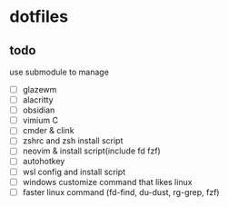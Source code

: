 # dotfiles

## todo
use submodule to manage
- [ ] glazewm
- [ ] alacritty
- [ ] obsidian
- [ ] vimium C
- [ ] cmder & clink
- [ ] zshrc and zsh install script
- [ ] neovim & install script(include fd fzf)
- [ ] autohotkey
- [ ] wsl config and install script
- [ ] windows customize command that likes linux
- [ ] faster linux command (fd-find, du-dust, rg-grep, fzf)
